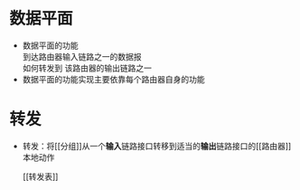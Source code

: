 # 数据平面

- 数据平面的功能  
   到达路由器输入链路之一的数据报  
   如何转发到
   该路由器的输出链路之一
- 数据平面的功能实现主要依靠每个路由器自身的功能

# 转发

- 转发：将[[分组]]从一个**输入**链路接口转移到适当的**输出**链路接口的[[路由器]]本地动作

  [[转发表]]